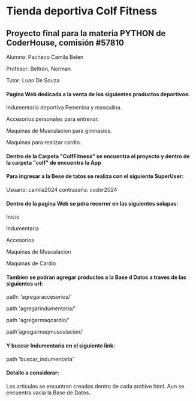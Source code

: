 # Tienda deportiva Colf Fitness

## Proyecto final para la materia PYTHON de CoderHouse, comisión #57810
Alumno: Pacheco Camila Belen

Profesor: Beltrán, Norman

Tutor: Luan De Souza

####  Pagina Web dedicada a la venta de los siguientes productos deportivos:
Indumentaria deportiva Femenina y masculina.

Accesorios personales para entrenar.

Maquinas de Musculacion para gimnasios.

Maquinas para realizar cardio.

#### Dentro de la Carpeta "ColfFitness" se encuentra el proyecto y dentro de la carpeta "colf" de encuentra la App

####  Para ingresar a la Bese de tatos se realiza con el siguiente SuperUser:

Usuario: camila2024
contraseña: coder2024


#### Dentro de la pagina Web se pdra recorrer en las siguientes solapas:

Inicio

Indumentaria

Accesorios

Maquinas de Musculacion 

Maquinas de Cardio

#### Tambien se podran agregar productos a la Base d Datos a traves de las siguientes url:

path: 'agregaraccesorios/'

path 'agregarindumentaria/'

path 'agregarmaqcardio/'

path'agregarmaqmusculacion/'

#### Y buscar Indumentaria en el siguiente link:

path 'buscar_indumentaria'

#### Detalle a considerar: 

Los articulos se encuntran creados dentro de cada archivo html. Aun se encuentra vacia la Base de Datos.










